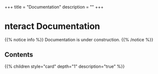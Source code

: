 +++
title = "Documentation"
description = ""
+++

# nteract Documentation

{{% notice info %}}
Documentation is under construction.
{{% /notice %}}

## Contents

{{% children style="card" depth="1" description="true" %}}
